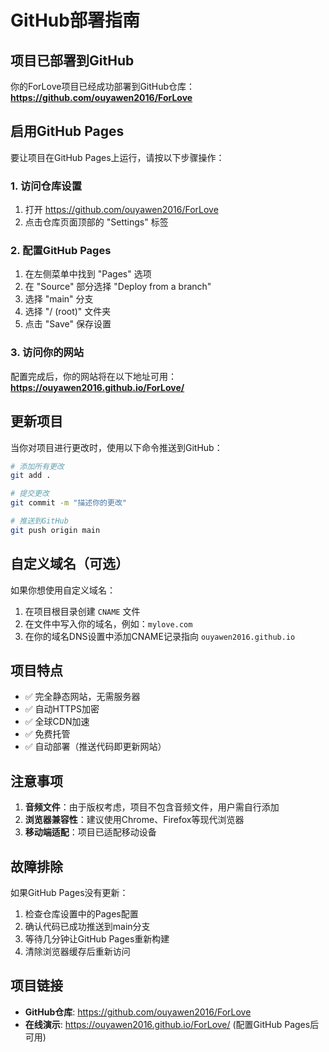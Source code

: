# GitHub部署指南

## 项目已部署到GitHub

你的ForLove项目已经成功部署到GitHub仓库：
**https://github.com/ouyawen2016/ForLove**

## 启用GitHub Pages

要让项目在GitHub Pages上运行，请按以下步骤操作：

### 1. 访问仓库设置
1. 打开 https://github.com/ouyawen2016/ForLove
2. 点击仓库页面顶部的 "Settings" 标签

### 2. 配置GitHub Pages
1. 在左侧菜单中找到 "Pages" 选项
2. 在 "Source" 部分选择 "Deploy from a branch"
3. 选择 "main" 分支
4. 选择 "/ (root)" 文件夹
5. 点击 "Save" 保存设置

### 3. 访问你的网站
配置完成后，你的网站将在以下地址可用：
**https://ouyawen2016.github.io/ForLove/**

## 更新项目

当你对项目进行更改时，使用以下命令推送到GitHub：

```bash
# 添加所有更改
git add .

# 提交更改
git commit -m "描述你的更改"

# 推送到GitHub
git push origin main
```

## 自定义域名（可选）

如果你想使用自定义域名：

1. 在项目根目录创建 `CNAME` 文件
2. 在文件中写入你的域名，例如：`mylove.com`
3. 在你的域名DNS设置中添加CNAME记录指向 `ouyawen2016.github.io`

## 项目特点

- ✅ 完全静态网站，无需服务器
- ✅ 自动HTTPS加密
- ✅ 全球CDN加速
- ✅ 免费托管
- ✅ 自动部署（推送代码即更新网站）

## 注意事项

1. **音频文件**：由于版权考虑，项目不包含音频文件，用户需自行添加
2. **浏览器兼容性**：建议使用Chrome、Firefox等现代浏览器
3. **移动端适配**：项目已适配移动设备

## 故障排除

如果GitHub Pages没有更新：
1. 检查仓库设置中的Pages配置
2. 确认代码已成功推送到main分支
3. 等待几分钟让GitHub Pages重新构建
4. 清除浏览器缓存后重新访问

## 项目链接

- **GitHub仓库**: https://github.com/ouyawen2016/ForLove
- **在线演示**: https://ouyawen2016.github.io/ForLove/ (配置GitHub Pages后可用)
